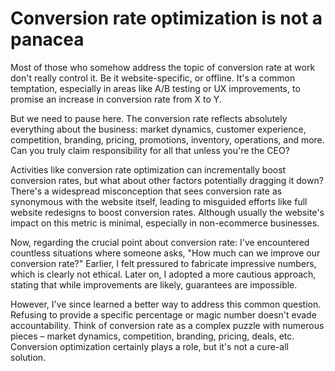# Conversion rate optimization is not a panacea

Most of those who somehow address the topic of conversion rate at work don't really control it. Be it website-specific, or offline. It's a common temptation, especially in areas like A/B testing or UX improvements, to promise an increase in conversion rate from X to Y. 

But we need to pause here. The conversion rate reflects absolutely everything about the business: market dynamics, customer experience, competition, branding, pricing, promotions, inventory, operations, and more. Can you truly claim responsibility for all that unless you're the CEO?

Activities like conversion rate optimization can incrementally boost conversion rates, but what about other factors potentially dragging it down? There's a widespread misconception that sees conversion rate as synonymous with the website itself, leading to misguided efforts like full website redesigns to boost conversion rates. Although usually the website's impact on this metric is minimal, especially in non-ecommerce businesses.

Now, regarding the crucial point about conversion rate: I've encountered countless situations where someone asks, "How much can we improve our conversion rate?" Earlier, I felt pressured to fabricate impressive numbers, which is clearly not ethical. Later on, I adopted a more cautious approach, stating that while improvements are likely, guarantees are impossible.

However, I've since learned a better way to address this common question. Refusing to provide a specific percentage or magic number doesn't evade accountability. Think of conversion rate as a complex puzzle with numerous pieces – market dynamics, competition, branding, pricing, deals, etc. Conversion optimization certainly plays a role, but it's not a cure-all solution.
